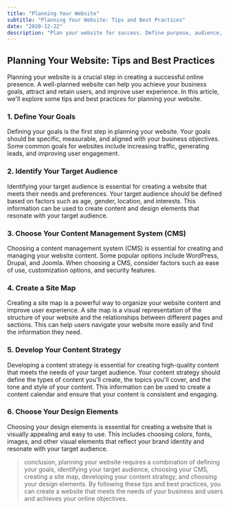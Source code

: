 ```yaml
---
title: "Planning Your Website"
subtitle: "Planning Your Website: Tips and Best Practices"
date: "2020-12-22"
description: "Plan your website for success. Define purpose, audience, and content. Design elements and considerations. Achieve online goals with proper planning."
---
```


## Planning Your Website: Tips and Best Practices

Planning your website is a crucial step in creating a successful online presence. A well-planned website can help you achieve your business goals, attract and retain users, and improve user experience. In this article, we'll explore some tips and best practices for planning your website.

### 1. Define Your Goals

Defining your goals is the first step in planning your website. Your goals should be specific, measurable, and aligned with your business objectives. Some common goals for websites include increasing traffic, generating leads, and improving user engagement.

### 2. Identify Your Target Audience

Identifying your target audience is essential for creating a website that meets their needs and preferences. Your target audience should be defined based on factors such as age, gender, location, and interests. This information can be used to create content and design elements that resonate with your target audience.

### 3. Choose Your Content Management System (CMS)

Choosing a content management system (CMS) is essential for creating and managing your website content. Some popular options include WordPress, Drupal, and Joomla. When choosing a CMS, consider factors such as ease of use, customization options, and security features.

### 4. Create a Site Map

Creating a site map is a powerful way to organize your website content and improve user experience. A site map is a visual representation of the structure of your website and the relationships between different pages and sections. This can help users navigate your website more easily and find the information they need.

### 5. Develop Your Content Strategy

Developing a content strategy is essential for creating high-quality content that meets the needs of your target audience. Your content strategy should define the types of content you'll create, the topics you'll cover, and the tone and style of your content. This information can be used to create a content calendar and ensure that your content is consistent and engaging.

### 6. Choose Your Design Elements

Choosing your design elements is essential for creating a website that is visually appealing and easy to use. This includes choosing colors, fonts, images, and other visual elements that reflect your brand identity and resonate with your target audience.

> conclusion, planning your website requires a combination of defining your goals, identifying your target audience, choosing your CMS, creating a site map, developing your content strategy, and choosing your design elements. By following these tips and best practices, you can create a website that meets the needs of your business and users and achieves your online objectives.
